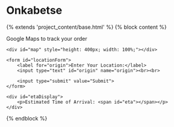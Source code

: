 # Onkabetse

{% extends 'project_content/base.html' %}
{% block content %}
<div class="pageholder">
    <div class="titleholder"> 
        <div class="title"> Google Maps to track your order </div> 
    </div>

    <div id="map" style="height: 400px; width: 100%;"></div>

    <form id="locationForm">
        <label for="origin">Enter Your Location:</label>
        <input type="text" id="origin" name="origin"><br><br>
        
        <input type="submit" value="Submit">
    </form>

    <div id="etaDisplay">
        <p>Estimated Time of Arrival: <span id="eta"></span></p>
    </div>
</div>


<script>
    const updateFrequency = 1000; // milliseconds (1 second)

    async function trackDelivery() {
        try {
            const response = await fetch('/api/delivery-route');
            const data = await response.json();

            if (!data.routeCoordinates || !Array.isArray(data.routeCoordinates)) {
                throw new Error('Invalid route data');
            }

            const routeCoordinates = data.routeCoordinates;

            for (let index = 0; index < routeCoordinates.length; index++) {
                const coordinate = routeCoordinates[index];
                await new Promise(resolve => setTimeout(resolve, index * updateFrequency));
                updateDeliveryMarker(coordinate);
            }
        } catch (error) {
            console.error('Error fetching or tracking delivery:', error);
        }
    }

    window.initMap = initMap;

    document.getElementById('locationForm').addEventListener('submit', handleSubmit);
    trackDelivery(); // Start tracking delivery when the page loads

    var map;
    var directionsService;
    var directionsRenderer;
    var deliveryMarker;
    var etaDisplay = document.getElementById('eta'); 

    function initMap() {
        map = new google.maps.Map(document.getElementById('map'), {
            zoom: 12,
            center: { lat: -25.4808, lng: 28.1036 } 
        });
        directionsService = new google.maps.DirectionsService();
        directionsRenderer = new google.maps.DirectionsRenderer();
        directionsRenderer.setMap(map);
        
        // Icon B: New deliveryMarker configuration
  // Icon B: New deliveryMarker configuration
  deliveryMarker = new google.maps.Marker({
    map: map,
    icon: {
        path: deliveryMarker = new google.maps.Marker({
    map: map,
    icon: {
        path: '<a href="https://iconscout.com/icons/car" class="text-underline font-size-sm" target="_blank">Car</a> by <a href="https://iconscout.com/contributors/icograms" class="text-underline font-size-sm">Icograms</a> on <a href="https://iconscout.com" class="text-underline font-size-sm">IconScout</a>',
        fillColor: '#000000',
        fillOpacity: 1,
        strokeWeight: 0,
        scale: 1.5,
        rotation: 90,
        anchor: new google.maps.Point(8, 8)
    },
    title: 'Delivery Vehicle'
}),

        fillColor: '#000000',
        fillOpacity: 1,
        strokeWeight: 0,
        scale: 1.5,
        rotation: 90,
        anchor: new google.maps.Point(8, 8)
    },
    title: 'Delivery Vehicle'
});


    }
    
    function calculateRoute(destination) {
        var origin = { lat: -25.5502, lng: 28.0897 }; // Set the vehicle's origin to the specified coordinates
        var request = {
            origin: origin,
            destination: destination,
            travelMode: 'DRIVING'
        };
        directionsService.route(request, function(result, status) {
            if (status == 'OK') {
                directionsRenderer.setDirections(result);
                animateDeliveryMarker(result, destination); // Start animation from the destination entered by the user

                var route = result.routes[0];
                var legs = route.legs;
                var duration = 0;
                for (var i = 0; i < legs.length; i++) {
                    duration += legs[i].duration.value;
                }
                var minutes = Math.round(duration / 60);
                document.getElementById('eta').innerText = minutes + ' minutes';
            } else {
                window.alert('Directions request failed due to ' + status);
            }
        });
    }

    function animateDeliveryMarker(route, startLocation, estimatedTime) {
        var path = route.routes[0].overview_path;
        var numSteps = path.length;
        var totalDistance = 0;

        // Calculate total distance of the path
        for (var i = 1; i < numSteps; i++) {
            totalDistance += google.maps.geometry.spherical.computeDistanceBetween(path[i - 1], path[i]);
        }

        // Calculate speed dynamically based on the total distance and estimated time
        var speed = totalDistance / (estimatedTime * 60); // in meters per second

        // Function to update the marker's position
        function updateDeliveryMarker(position) {
            deliveryMarker.setPosition(position);
        }

        // Function to move the marker along the path

        function moveMarker() {
        var index = 0;
        var interval = setInterval(function() {
        if (index < numSteps) {
            var newPosition = path[index];
            updateDeliveryMarker(newPosition); // Update delivery marker position
            index++;
        } else {
            clearInterval(interval); // Stop the animation when all steps are covered
        }
    }, 2000); // Set a longer interval (in milliseconds) to slow down the movement, e.g., 2000 milliseconds (2 seconds)
}


        // Start the animation from the specified startLocation
        moveMarker();
    }

    function handleSubmit(event) {
        event.preventDefault();
        var origin = document.getElementById('origin').value;
        calculateRoute(origin);
    }
</script>

<script async src="https://maps.googleapis.com/maps/api/js?key=AIzaSyCZJCJVzkTMgNFmi6SXU3IVcRiUt6luZIk&callback=initMap"></script>
{% endblock %}
